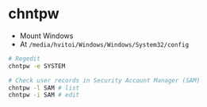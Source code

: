 # chntpw

- Mount Windows
- At `/media/hvitoi/Windows/Windows/System32/config`

```sh
# Regedit
chntpw -e SYSTEM

# Check user records in Security Account Manager (SAM)
chntpw -l SAM # list
chntpw -i SAM # edit
```
